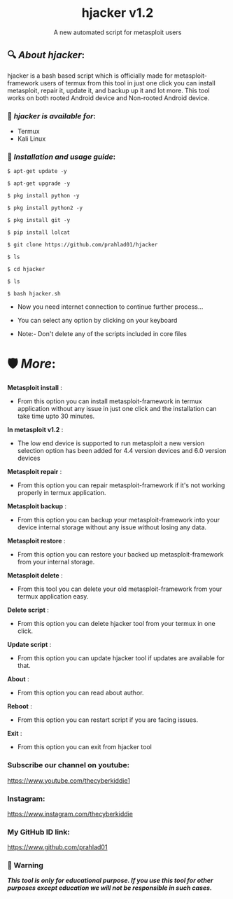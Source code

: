 <h1 align="center">hjacker v1.2</h1>
<p align="center">
      A new automated script for metasploit users
</p>

## 🔍 ***About hjacker***:

hjacker is a bash based script which is officially made for metasploit-framework users of termux from this tool in just one click you can install metasploit, repair it, update it, and backup up it and lot more. This tool works on both rooted Android device and Non-rooted Android device.

### 📌 ***hjacker is available for***:

* Termux
* Kali Linux

### 📌 ***Installation and usage guide***:
```
$ apt-get update -y
```
```
$ apt-get upgrade -y
```
```
$ pkg install python -y 
```
```
$ pkg install python2 -y
```
```
$ pkg install git -y
```
```
$ pip install lolcat
```
```
$ git clone https://github.com/prahlad01/hjacker
```
```
$ ls
```
```
$ cd hjacker
```
```
$ ls
```
```
$ bash hjacker.sh
```

* Now you need internet connection to continue further process...

* You can select any option by clicking on your keyboard

* Note:- Don't delete any of the scripts included in core files

# 🛡 ***More***:

__Metasploit install__ :
- From this option you can install metasploit-framework in termux application without any issue in just one click and the installation can take time upto 30 minutes.

__In metasploit v1.2__ :
- The low end device is supported to run metasploit a new version selection option has been added for 4.4 version devices and 6.0 version devices

__Metasploit repair__ :
- From this option you can repair metasploit-framework if it's not working properly in termux application.

__Metasploit backup__ :
- From this option you can backup your metasploit-framework into your device internal storage without any issue without losing any data.

__Metasploit restore__ :
- From this option you can restore your backed up metasploit-framework from your internal storage.

__Metasploit delete__ :
- From this tool you can delete your old metasploit-framework from your termux application easy.

__Delete script__ :
- From this option you can delete hjacker tool from your termux in one click.

__Update script__ :
- From this option you can update hjacker tool if updates are available for that.

__About__ :
- From this option you can read about author.

__Reboot__ :
- From this option you can restart script if you are facing issues.

__Exit__ :
- From this option you can exit from hjacker tool 

### Subscribe our channel on youtube:
https://www.youtube.com/thecyberkiddie1

### Instagram: 
https://www.instagram.com/thecyberkiddie

### My GitHub ID link:
https://www.github.com/prahlad01

### 📢 Warning

***This tool is only for educational purpose. If you use this tool for other purposes except education we will not be responsible in such cases.***

